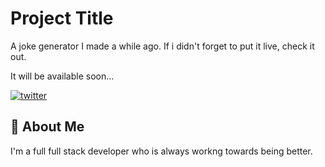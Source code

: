 
# Project Title

A joke generator I made a while ago. If i didn't forget to put it live, check it out. 

It will be available soon...


[![twitter](https://img.shields.io/badge/twitter-1DA1F2?style=for-the-badge&logo=twitter&logoColor=white)](https://x.com/tushar_nerd/)


## 🚀 About Me
I'm a full full stack developer who is always workng towards being better.

